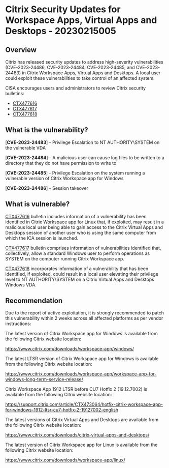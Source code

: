 # Citrix Security Updates for Workspace Apps, Virtual Apps and Desktops - 20230215005

## Overview

Citrix has released security updates to address high-severity vulnerabilities (CVE-2023-24486, CVE-2023-24484, CVE-2023-24485, and CVE-2023-24483) in Citrix Workspace Apps, Virtual Apps and Desktops. A local user could exploit these vulnerabilities to take control of an affected system.

CISA encourages users and administrators to review Citrix security bulletins:

- [CTX477616](https://support.citrix.com/article/CTX477616/citrix-virtual-apps-and-desktops-security-bulletin-for-cve20232448)
- [CTX477617](https://support.citrix.com/article/CTX477617/citrix-workspace-app-for-windows-security-bulletin-for-cve202324484-cve202324485)
- [CTX477618](https://support.citrix.com/article/CTX477618/citrix-workspace-app-for-linux-security-bulletin-for-cve202324486)

## What is the vulnerability?

[**CVE-2023-24483**] - Privilege Escalation to NT AUTHORITY\SYSTEM on the vulnerable VDA

[**CVE-2023-24484**] - A malicious user can cause log files to be written to a directory that they do not have permission to write to

[**CVE-2023-24485**] - Privilege Escalation on the system running a vulnerable version of Citrix Workspace app for Windows

[**CVE-2023-24486**] - Session takeover

## What is vulnerable?

[CTX477616](https://support.citrix.com/article/CTX477616/citrix-virtual-apps-and-desktops-security-bulletin-for-cve20232448) bulletin includes information of a vulnerability has been identified in Citrix Workspace app for Linux that, if exploited, may result in a malicious local user being able to gain access to the Citrix Virtual Apps and Desktops session of another user who is using the same computer from which the ICA session is launched.

[CTX477617](https://support.citrix.com/article/CTX477617/citrix-workspace-app-for-windows-security-bulletin-for-cve202324484-cve202324485) bulletin comprises information of vulnerabilities identified that, collectively, allow a standard Windows user to perform operations as SYSTEM on the computer running Citrix Workspace app.

[CTX477618](https://support.citrix.com/article/CTX477618/citrix-workspace-app-for-linux-security-bulletin-for-cve202324486) incorporates information of a vulnerability that has been identified, if exploited, could result in a local user elevating their privilege level to NT AUTHORITY\SYSTEM on a Citrix Virtual Apps and Desktops Windows VDA.

## Recommendation

Due to the report of active exploitation, it is strongly recommended to patch this vulnerability within 2 weeks across all affected platforms as per vendor instructions:

The latest version of Citrix Workspace app for Windows is available from the following Citrix website location:

<https://www.citrix.com/downloads/workspace-app/windows/>

The latest LTSR version of Citrix Workspace app for Windows is available from the following Citrix website location:

<https://www.citrix.com/downloads/workspace-app/workspace-app-for-windows-long-term-service-release/>

Citrix Workspace App 1912 LTSR before CU7 Hotfix 2 (19.12.7002) is available from the following Citrix website location:

<https://support.citrix.com/article/CTX473064/hotfix-citrix-workspace-app-for-windows-1912-ltsr-cu7-hotfix-2-19127002-english>

The latest versions of Citrix Virtual Apps and Desktops are available from the following Citrix website location:

<https://www.citrix.com/downloads/citrix-virtual-apps-and-desktops/>

The latest version of Citrix Workspace app for Linux is available from the following Citrix website location:

<https://www.citrix.com/downloads/workspace-app/linux/>

